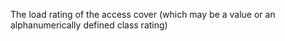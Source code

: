 ﻿The load rating of the access cover (which may be a value or an alphanumerically defined class rating)
